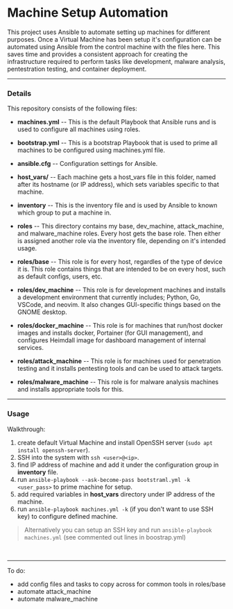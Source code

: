 # Machine Setup Automation
This project uses Ansible to automate setting up machines for different purposes. 
Once a Virtual Machine has been setup it's configuration can be automated using Ansible from the control machine with the files here. 
This saves time and provides a consistent approach for creating the infrastructure required to perform tasks like development, malware analysis, pentestration testing, and container deployment.

---

### Details

This repository consists of the following files:
- **machines.yml** -- This is the default Playbook that Ansible runs and is used to configure all machines using roles.

- **bootstrap.yml** -- This is a bootstrap Playbook that is used to prime all machines to be configured using machines.yml file.

- **ansible.cfg** -- Configuration settings for Ansible.

- **host_vars/** -- Each machine gets a host_vars file in this folder, named after its hostname (or IP address), which sets variables specific to that machine.

- **inventory** -- This is the inventory file and is used by Ansible to known which group to put a machine in.

- **roles** -- This directory contains my base, dev_machine, attack_machine, and malware_machine roles. Every host gets the base role. Then either is assigned another role via the inventory file, depending on it's intended usage.

- **roles/base** -- This role is for every host, regardles of the type of device it is. This role contains things that are intended to be on every host, such as default configs, users, etc.

- **roles/dev_machine** -- This role is for development machines and installs a development environment that currently includes; Python, Go, VSCode, and neovim. It also changes GUI-specific things based on the GNOME desktop.

- **roles/docker_machine** -- This role is for machines that run/host docker images and installs docker, Portainer (for GUI management), and configures Heimdall image for dashboard management of internal services.

- **roles/attack_machine** -- This role is for machines used for penetration testing and it installs pentesting tools and can be used to attack targets.

- **roles/malware_machine** -- This role is for malware analysis machines and installs appropriate tools for this.

---

### Usage

Walkthrough:
1. create default Virtual Machine and install OpenSSH server (`sudo apt install openssh-server`).
2. SSH into the system with `ssh <user>@<ip>`.
3. find IP address of machine and add it under the configuration group in **inventory** file.
4. run `ansible-playbook --ask-become-pass bootstraml.yml -k <user_pass>` to prime machine for setup.
5. add required variables in **host_vars** directory under IP address of the machine.
6. run `ansible-playbook machines.yml -k` (if you don't want to use SSH key) to configure defined machine.

> Alternatively you can setup an SSH key and run `ansible-playbook machines.yml` (see commented out lines in boostrap.yml)

<br>

---

To do:
- add config files and tasks to copy across for common tools in roles/base
- automate attack_machine
- automate malware_machine
